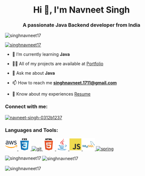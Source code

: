<h1 align="center">Hi 👋, I'm Navneet Singh</h1>
<h3 align="center">A passionate Java Backend developer from India</h3>

<p align="left"> <img src="https://komarev.com/ghpvc/?username=singhnavneet17&label=Profile%20views&color=0e75b6&style=flat" alt="singhnavneet17" /> </p>

<p align="left"> <a href="https://github.com/ryo-ma/github-profile-trophy"><img src="https://github-profile-trophy.vercel.app/?username=singhnavneet17" alt="singhnavneet17" /></a> </p>

- 🌱 I’m currently learning **Java**

- 👨‍💻 All of my projects are available at [Portfolio](https://singhnavneet17.github.io/)

- 💬 Ask me about **Java**

- 📫 How to reach me **singhnavneet.1711@gmail.com**

- 📄 Know about my experiences [Resume](https://drive.google.com/file/d/1oVccqfdGytLTdcTqxC_FSWmIuyjwhyE1/view?usp=sharing)

<h3 align="left">Connect with me:</h3>
<p align="left">
<a href="https://linkedin.com/in/navneet-singh-0312b1237" target="blank"><img align="center" src="https://raw.githubusercontent.com/rahuldkjain/github-profile-readme-generator/master/src/images/icons/Social/linked-in-alt.svg" alt="navneet-singh-0312b1237" height="30" width="40" /></a>
</p>

<h3 align="left">Languages and Tools:</h3>
<p align="left"> <a href="https://aws.amazon.com" target="_blank" rel="noreferrer"> <img src="https://raw.githubusercontent.com/devicons/devicon/master/icons/amazonwebservices/amazonwebservices-original-wordmark.svg" alt="aws" width="40" height="40"/> </a> <a href="https://www.w3schools.com/css/" target="_blank" rel="noreferrer"> <img src="https://raw.githubusercontent.com/devicons/devicon/master/icons/css3/css3-original-wordmark.svg" alt="css3" width="40" height="40"/> </a> <a href="https://git-scm.com/" target="_blank" rel="noreferrer"> <img src="https://www.vectorlogo.zone/logos/git-scm/git-scm-icon.svg" alt="git" width="40" height="40"/> </a> <a href="https://www.w3.org/html/" target="_blank" rel="noreferrer"> <img src="https://raw.githubusercontent.com/devicons/devicon/master/icons/html5/html5-original-wordmark.svg" alt="html5" width="40" height="40"/> </a> <a href="https://www.java.com" target="_blank" rel="noreferrer"> <img src="https://raw.githubusercontent.com/devicons/devicon/master/icons/java/java-original.svg" alt="java" width="40" height="40"/> </a> <a href="https://developer.mozilla.org/en-US/docs/Web/JavaScript" target="_blank" rel="noreferrer"> <img src="https://raw.githubusercontent.com/devicons/devicon/master/icons/javascript/javascript-original.svg" alt="javascript" width="40" height="40"/> </a> <a href="https://www.mysql.com/" target="_blank" rel="noreferrer"> <img src="https://raw.githubusercontent.com/devicons/devicon/master/icons/mysql/mysql-original-wordmark.svg" alt="mysql" width="40" height="40"/> </a> <a href="https://spring.io/" target="_blank" rel="noreferrer"> <img src="https://www.vectorlogo.zone/logos/springio/springio-icon.svg" alt="spring" width="40" height="40"/> </a> </p>

<p><img align="left" src="https://github-readme-stats.vercel.app/api/top-langs?username=singhnavneet17&show_icons=true&locale=en&layout=compact" alt="singhnavneet17" /></p>

<p>&nbsp;<img align="center" src="https://github-readme-stats.vercel.app/api?username=singhnavneet17&show_icons=true&locale=en" alt="singhnavneet17" /></p>

<p><img align="center" src="https://github-readme-streak-stats.herokuapp.com/?user=singhnavneet17&" alt="singhnavneet17" /></p>
